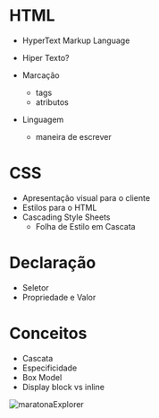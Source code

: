 # HTML
-  HyperText Markup Language

- Hiper Texto?
- Marcação
  - tags
  - atributos
- Linguagem
  - maneira de escrever

# CSS

- Apresentação visual para o cliente
- Estilos para o HTML
- Cascading Style Sheets
  - Folha de Estilo em Cascata

# Declaração
- Seletor
- Propriedade e Valor

# Conceitos
- Cascata
- Especificidade
- Box Model
- Display block vs inline

![maratonaExplorer](https://user-images.githubusercontent.com/82118386/174825697-a2d1005b-da16-4ce6-aec4-502496fb0569.png)


